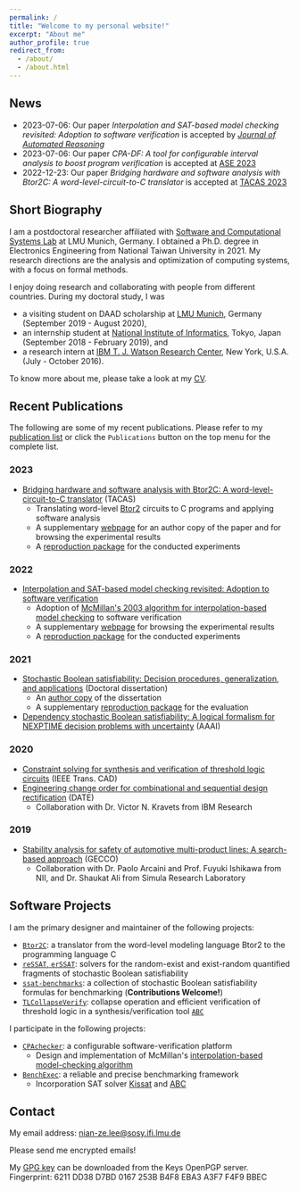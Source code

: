 ```yaml
---
permalink: /
title: "Welcome to my personal website!"
excerpt: "About me"
author_profile: true
redirect_from:
  - /about/
  - /about.html
---
```


## News

- 2023-07-06: Our paper _Interpolation and SAT-based model checking revisited: Adoption to software verification_ is accepted by [_Journal of Automated Reasoning_](https://www.springer.com/journal/10817)
- 2023-07-06: Our paper _CPA-DF: A tool for configurable interval analysis to boost program verification_ is accepted at [ASE 2023](https://conf.researchr.org/home/ase-2023)
- 2022-12-23: Our paper _Bridging hardware and software analysis with Btor2C: A word-level-circuit-to-C translator_ is accepted at [TACAS 2023](https://www.etaps.org/2023/conferences/)

## Short Biography

I am a postdoctoral researcher affiliated with [Software and Computational Systems Lab](https://www.sosy-lab.org/) at LMU Munich, Germany.
I obtained a Ph.D. degree in Electronics Engineering from National Taiwan University in 2021.
My research directions are the analysis and optimization of computing systems, with a focus on formal methods.

I enjoy doing research and collaborating with people from different countries.
During my doctoral study, I was

- a visiting student on DAAD scholarship at [LMU Munich](https://www.lmu.de/en/), Germany (September 2019 - August 2020),
- an internship student at [National Institute of Informatics](https://www.nii.ac.jp/en/), Tokyo, Japan (September 2018 - February 2019), and
- a research intern at [IBM T. J. Watson Research Center](https://www.research.ibm.com/labs/watson/), New York, U.S.A. (July - October 2016).

To know more about me, please take a look at my [CV](../files/Nian-Ze.Lee.CV.pdf).

## Recent Publications

The following are some of my recent publications.
Please refer to my [publication list](../files/Nian-Ze.Lee.Publications.pdf)
or click the `Publications` button on the top menu for the complete list.

### 2023

- [Bridging hardware and software analysis with Btor2C: A word-level-circuit-to-C translator](https://doi.org/10.1007/978-3-031-30820-8_12) (TACAS)
  - Translating word-level [Btor2](https://doi.org/10.1007/978-3-319-96145-3_32) circuits to C programs and applying software analysis
  - A supplementary [webpage](https://www.sosy-lab.org/research/btor2c/) for an author copy of the paper and for browsing the experimental results
  - A [reproduction package](https://doi.org/10.5281/zenodo.7551707) for the conducted experiments

### 2022

- [Interpolation and SAT-based model checking revisited: Adoption to software verification](https://arxiv.org/abs/2208.05046)
  - Adoption of [McMillan's 2003 algorithm for interpolation-based model checking](https://doi.org/10.1007/978-3-540-45069-6_1) to software verification
  - A supplementary [webpage](https://www.sosy-lab.org/research/cpa-imc/) for browsing the experimental results
  - A [reproduction package](https://doi.org/10.5281/zenodo.6700515) for the conducted experiments

### 2021

- [Stochastic Boolean satisfiability: Decision procedures, generalization, and applications](http://dx.doi.org/10.6342%2fNTU202101397) (Doctoral dissertation)
  - An [author copy](../files/Nian-Ze.Lee.Dissertation-secure.pdf) of the dissertation
  - A supplementary [reproduction package](https://doi.org/10.5281/zenodo.5084147) for the evaluation
- [Dependency stochastic Boolean satisfiability: A logical formalism for NEXPTIME decision problems with uncertainty](https://doi.org/10.1609/aaai.v35i5.16506) (AAAI)

### 2020

- [Constraint solving for synthesis and verification of threshold logic circuits](https://doi.org/10.1109/TCAD.2020.3015441) (IEEE Trans. CAD)
- [Engineering change order for combinational and sequential design rectification](https://doi.org/10.23919/DATE48585.2020.9116504) (DATE)
  - Collaboration with Dr. Victor N. Kravets from IBM Research

### 2019

- [Stability analysis for safety of automotive multi-product lines: A search-based approach](https://doi.org/10.1145/3321707.3321755) (GECCO)
  - Collaboration with Dr. Paolo Arcaini and Prof. Fuyuki Ishikawa from NII, and Dr. Shaukat Ali from Simula Research Laboratory

## Software Projects

I am the primary designer and maintainer of the following projects:

- [`Btor2C`](https://gitlab.com/sosy-lab/software/btor2c): a translator from the word-level modeling language Btor2 to the programming language C
- [`reSSAT`, `erSSAT`](https://github.com/NTU-ALComLab/ssatABC): solvers for the random-exist and exist-random quantified fragments of stochastic Boolean satisfiability
- [`ssat-benchmarks`](https://github.com/NTU-ALComLab/ssat-benchmarks): a collection of stochastic Boolean satisfiability formulas for benchmarking (**Contributions Welcome!**)
- [`TLCollapseVerify`](https://github.com/NTU-ALComLab/TLCollapseVerify): collapse operation and efficient verification of threshold logic in a synthesis/verification tool [`ABC`](https://github.com/berkeley-abc/abc)

I participate in the following projects:

- [`CPAchecker`](https://gitlab.com/sosy-lab/software/cpachecker): a configurable software-verification platform
  - Design and implementation of McMillan's [interpolation-based model-checking algorithm](https://link.springer.com/chapter/10.1007/978-3-540-45069-6_1)
- [`BenchExec`](https://github.com/sosy-lab/benchexec): a reliable and precise benchmarking framework
  - Incorporation SAT solver [Kissat](https://github.com/arminbiere/kissat) and [ABC](https://github.com/berkeley-abc/abc)

## Contact

My email address: nian-ze.lee@sosy.ifi.lmu.de

Please send me encrypted emails!

My [GPG key](https://keys.openpgp.org/vks/v1/by-fingerprint/6211DD38D7BD0167253BB4F8EBA3A3F7F4F9BBEC) can be downloaded from the Keys OpenPGP server.
Fingerprint: 6211 DD38 D7BD 0167 253B B4F8 EBA3 A3F7 F4F9 BBEC
